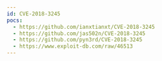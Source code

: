 ```yaml
---
id: CVE-2018-3245
pocs:
  - https://github.com/ianxtianxt/CVE-2018-3245
  - https://github.com/jas502n/CVE-2018-3245
  - https://github.com/pyn3rd/CVE-2018-3245
  - https://www.exploit-db.com/raw/46513
---
```

